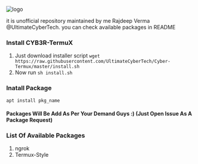 ![logo](https://github.com/UltimateCyberTech/Cyber-Termux/blob/master/images/logo.jpg)

it is unofficial repository maintained by me Rajdeep Verma @UltimateCyberTech. you can check available packages in README

### Install CYB3R-TermuX
1. Just download installer script `wget https://raw.githubusercontent.com/UltimateCyberTech/Cyber-Termux/master/install.sh`
2. Now run `sh install.sh`

### Inatall Package 
`apt install pkg_name`

#### Packages Will Be Add As Per Your Demand Guys :) (Just Open Issue As A Package Request)

### List Of Available Packages
1. ngrok
2. Termux-Style
